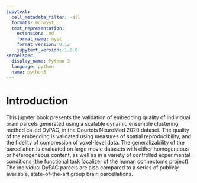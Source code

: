 ```yaml
---
jupytext:
  cell_metadata_filter: -all
  formats: md:myst
  text_representation:
    extension: .md
    format_name: myst
    format_version: 0.12
    jupytext_version: 1.8.0
kernelspec:
  display_name: Python 3
  language: python
  name: python3
---
```


Introduction  
============

This jupyter book presents the validation of embedding quality of individual brain parcels generated using a scalable dynamic ensemble clustering method called DyPAC, in the Courtois NeuroMod 2020 dataset. The quality of the embedding is validated using measures of spatial reproducibility, and the fidelity of compression of voxel-level data. The generalizability of the parcellation is evaluated on large movie datasets with either homogeneous or heterogeneous content, as well as in a variety of controlled experimental conditions (the functional task localizer of the human connectome project). The individual DyPAC parcels are also compared to a series of publicly available, state-of-the-art group brain parcellations. 
